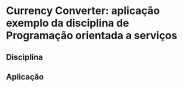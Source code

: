 # Currency Converter: aplicação exemplo da disciplina de Programação orientada a serviços

## Disciplina


## Aplicação
